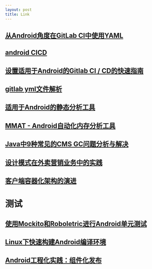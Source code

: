 ```yaml
---
layout: post
title: Link
---
```


## [从Android角度在GitLab CI中使用YAML](https://about.gitlab.com/blog/2017/11/20/working-with-yaml-gitlab-ci-android/)

## [android CICD](https://github.com/vanniktech/lint-rules/blob/master/.travis.yml)

## [设置适用于Android的Gitlab CI / CD的快速指南](https://proandroiddev.com/a-quick-guide-to-setup-gitlab-ci-cd-for-android-6bb5faec1491)

## [gitlab yml文件解析](https://about.gitlab.com/blog/2018/10/24/setting-up-gitlab-ci-for-android-projects/)

## [适用于Android的静态分析工具](https://proandroiddev.com/static-analysis-tools-for-android-9531334954f6)

## [MMAT - Android自动化内存分析工具](https://github.com/hehonghui/mmat)

## [Java中9种常见的CMS GC问题分析与解决](https://tech.meituan.com/2020/11/12/java-9-cms-gc.html)

## [设计模式在外卖营销业务中的实践](https://tech.meituan.com/2020/03/19/design-pattern-practice-in-marketing.html) 

## [客户端容器化架构的演进](https://tech.meituan.com/2020/09/30/waimai-mobile-architecture-evolution.html)

# 测试
## [使用Mockito和Roboletric进行Android单元测试](https://mp.weixin.qq.com/s?__biz=MzIwOTQ1MjAwMg==&mid=2247483744&idx=1&sn=e322c5dc19952c563e00a24815399300&scene=0#wechat_redirect)

## [Linux下快速构建Android编译环境](https://cloud.tencent.com/developer/article/1557145)

## [Android工程化实践：组件化发布](https://juejin.cn/post/6963633839860088846)